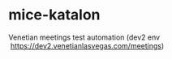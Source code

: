 # mice-katalon
Venetian meetings test automation (dev2 env  https://dev2.venetianlasvegas.com/meetings)

